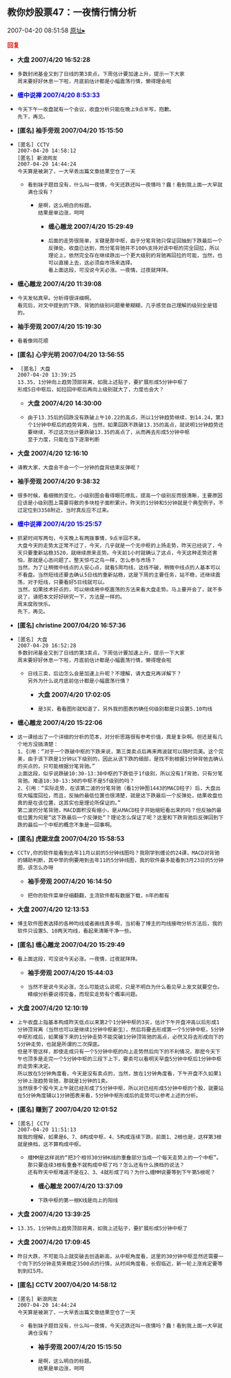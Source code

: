 ## 教你炒股票47：一夜情行情分析
2007-04-20 08:51:58
[原址▸](http://www.fxgan.com/chan_time/2007_01_06/505.htm)





**<font color='red'>回复</font>**


- **大盘 2007/4/20 16:52:28**
- ```
  多数封闭基金又到了日线的第3卖点，下周估计要加速上升，提示一下大家
  周末要好好休息一下啦，月底前估计都是小幅震荡行情，懒得理会啦
  ```
- **<font color='blue'>缠中说禅 2007/4/20 8:53:33</font>**
- ```
  今天下午一收盘就有一个会议，收盘分析只能在晚上9点半写，抱歉。
  先下，再见。
  ```
- **[匿名] 袖手旁观  2007/04/20 15:15:50**
- ```
  [匿名] CCTV 
  2007-04-20 14:58:12 
  [匿名] 新浪网友 
  2007-04-20 14:44:24 
  今天算是被涮了，一大早丢出篇文章结果空仓了一天 
  ```
   - ```
     看到妹子题目没有，什么叫一夜情，今天还跌还叫一夜情吗？蠢！看到我上面一大早就满仓没有？ 
     ```
      - ```
        是啊，这么明白的标题。
        结果是单边涨，呵呵 
        ```
         - **缠心雕龙 2007/4/20 15:29:49**
         - ```
           后面的走势很简单，关键是那中枢，由于分笔背驰只保证回抽到下跌最后一个反弹处，收盘已达到，而分笔背驰并不100%支持对该中枢的完全回拉，所以理论上，依然完全存在继续跌出一个更大级别的背驰再回拉的可能，当然，也可以直接上去，这必须由市场来选择。
           看上面这段，可没说今天必涨。一夜情，过夜就拜拜。
           ```
- **缠心雕龙 2007/4/20 11:39:08**
- ```
  今天发帖真早。分析得很详细啊。
  看完后，对文中提到的下跌、背驰的级别问题晕晕糊糊，几乎感觉自己理解的级别全是错的。
  ```
- **袖手旁观 2007/4/20 15:19:30**
- ```
  看着像同花顺
  ```
- **[匿名] 心宇光明  2007/04/20 13:56:55**
- ```
   [匿名] 大盘 
  2007-04-20 13:39:25 
  13.35，1分钟向上趋势顶部背离，如我上述贴子，要扩展形成5分钟中枢了 
  形成5日中枢后，如拉回中枢后再向上级别就大了，力度也会大？ 
  ```
   - **大盘 2007/4/20 14:30:00**
   - ```
     由于13.35后的回跌没有跌破上午10.22的高点，所以1分钟趋势继续，到14.24，第3个1分钟中枢后的趋势背离，当然，如果回跌不跌破13.35的高点，就说明1分钟趋势还要继续，不过这次估计要跌破13.35的高点了，从而再去形成5分钟中枢
     至于力度，只能在当下逐渐判断
     ```
- **大盘 2007/4/20 12:16:10**
- ```
  请教大家，大盘会不会一个一分钟的盘背结束反弹呢？ 
  ```
- **袖手旁观 2007/4/20 9:38:32**
- ```
  很多时候，看细微的变化，小级别图会看得眼花缭乱，提高一个级别反而很清晰，主要原因应该是小级别图上需要将散的多块柱子面积累计。昨天的1分钟和5分钟就是个典型例子。不过定位到3358附近，当时真反应不过来。
  ```
- **<font color='blue'>缠中说禅 2007/4/20 15:25:57</font>**
- ```
  抓紧时间写两句，今天晚上有两拨事情，9点半回不来。
  大盘今天的走势太正常不过了，今天，几乎就是一个无中枢的上扬走势，昨天已经说了，今天只要重新站稳3520，就继续原来走势。今天前1小时就确认了这点，今天这种走势还害怕，那就是心态问题了。整天惊弓之鸟一样，怎么参与市场？
  当然，为了让稍微中线点的人安心点，就看5周均线，这线不破，稍微中线点的人基本可以不看盘。当然短线还要去确认5日线的重新站稳，这是下周的主要任务，站不稳，还继续震荡，对于短线，只要看好5日线就可以。
  当然，如果技术好点的，可以继续用中枢震荡的方法来看大盘走势。马上要开会了，就不多说了，请把本文好好研究一下，方法是一样的。
  周末腐败快乐。
  先下，再见。
  ```
- **[匿名] christine  2007/04/20 16:57:36**
- ```
  [匿名] 大盘 
  2007-04-20 16:52:28 
  多数封闭基金又到了日线的第3卖点，下周估计要加速上升，提示一下大家
  周末要好好休息一下啦，月底前估计都是小幅震荡行情，懒得理会啦 
  ```
   - ```
     日线三卖，后边怎么会是加速上升呢？不理解，请大盘兄再详解下？
     另外为什么说月底前估计都是小幅震荡行情？ 
     ```
      - **大盘 2007/4/20 17:02:05**
      - ```
        是3买，看看图形就知道了，另外我的图表的确任何级别都是只设置5.10均线
        ```
- **缠心雕龙 2007/4/20 15:22:06**
- ```
  这一课给出了一个详细的分析的范本，对分析思路很有参考价值，真是复杂啊。但还是有几个地方没搞清楚：
  1、引用：“对于一个跌破中枢的下跌来说，第三类卖点后再来两波就可以随时完美。这个完美，由于该下跌是1分钟以下级别的，因此从该下跌的细部，是找不到根据1分钟背弛去确认的买点的，只可能根据分笔背驰。”
  上面这段，似乎说跌破10:30-13:30中枢的下跌低于1f级别，所以没有1f背驰，只有分笔背驰。难道10:30-13:30的中枢不是5f级别的吗？
  2、引用：“实际走势，在该第二波的分笔背驰（看1分钟图1443的MACD柱子）后，大盘出现大幅度回拉，而且，反抽的最低位置也很清楚，就是这下跌最后一个反弹处，结果收盘也真的是在该位置，这其实也是理论所保证的。”
  第二波的分笔背驰，MACD面积没有缩小，是从MACD柱子开始缩短看出来的吗？但反抽的最低位置为何是“这下跌最后一个反弹处“？理论怎么保证了呢？这里和下跌背驰后反弹回到下跌的最后一个中枢的概念不象是一回事啊。
  ```
- **[匿名] 虎踞龙盘  2007/04/20 15:58:53**
- ```
  CCTV,你的软件能看到去年11月以前的5分钟线图吗？我刚学到缠论的24课，MACD对背驰的辅助判断，其中举的例要用到去年11的5分钟线图，我的软件最多能看到3月23日的5分钟图，该怎么办呀 
  ```
   - **袖手旁观 2007/4/20 16:14:50**
   - ```
     把你的软件菜单仔细翻翻，主流软件都有数据下载，n年的都有
     ```
- **大盘 2007/4/20 12:13:53**
- ```
  博主软件图表选择的各种均线或者画线真多啊，当初看了博主的均线接吻分析方法后，我的软件只设置5、10两天均线，看起来清晰干净一些。
  ```
- **[匿名] 缠心雕龙  2007/04/20 15:29:49**
- ```
  看上面这段，可没说今天必涨。一夜情，过夜就拜拜。 
  ```
   - **袖手旁观 2007/4/20 15:44:03**
   - ```
     当然不是说今天必涨，怎么可能这么说呢，只是不明白为什么看见早上发文就要空仓。
     精细分析要说得完备，而现实走势有个概率问题。
     ```
- **大盘 2007/4/20 12:10:19**
- ```
  上午收盘上指基本构成昨天低点以来第2个1分钟中枢的3买，估计下午开盘冲高以后形成1分钟顶背离（当然也可以是继续1分钟中枢新生），然后将要去形成第一个5分钟中枢，5分钟中枢形成后，如果接下来的1分钟走势不能突破1分钟顶背驰的高点，必然又将去形成向下的5分钟走势，也就是所谓的二次探底。
  但是不管这样，即使走成只有一个5分钟中枢的向上走势然后向下的不利情况，那麽今天下午也顶多是走完一个5分钟中枢的三段下上下，要卖可以看明天早盘5分钟中枢后1分钟中枢的走势来决定。
  所以放在5分钟角度看，今天是没有卖点的，当然，放在1分钟角度看，下午开盘不久如果1分钟上涨趋势背驰，那就是1分钟的1卖。
  当然很多个股今天上午就已经形成了5分钟中枢，所以对已经形成5分钟中枢的个股，就要站在5分钟角度辅以1分钟图表来看，5分钟中枢形成后的走势可以参考上述的分析。
  ```
- **[匿名] 赚到了  2007/04/20 12:01:52**
- ```
  [匿名] CCTV 
  2007-04-20 11:51:13 
  按我的理解，如果是6、7、8构成中枢，4、5构成连续下跌，前面1、2根也是，这样第3根就是换档，这不算构成中枢。 
  ```
   - ```
     缠MM是这样说的“把3个相邻30分钟K线的重叠部分当成一个每天走势上的一个中枢”。那只要连续3根有重叠不就构成中枢了吗？怎么还有什么换档的说法？
     还有昨天中枢难道不是在2、3、4就形成了吗？为什么缠MM说要等到下午第5根呢？ 
     ```
      - **缠心雕龙 2007/4/20 13:37:09**
      - ```
        下跌中枢的第一根K线是向上的阳线
        ```
- **大盘 2007/4/20 13:39:25**
- ```
  13.35，1分钟向上趋势顶部背离，如我上述贴子，要扩展形成5分钟中枢了
  ```
- **大盘 2007/4/20 17:09:45**
- ```
  昨日大跌，不可能马上就突破去创造新高，从中枢角度看，这里的30分钟中枢显然还需要一个向下的5分钟走势来稳定3500点的行情，从时间角度看，长假临近，新一轮上涨肯定要等到到红5月。
  ```
- **[匿名] CCTV  2007/04/20 14:58:12**
- ```
  [匿名] 新浪网友 
  2007-04-20 14:44:24 
  今天算是被涮了，一大早丢出篇文章结果空仓了一天 
  ```
   - ```
     看到妹子题目没有，什么叫一夜情，今天还跌还叫一夜情吗？蠢！看到我上面一大早就满仓没有？ 
     ```
      - **袖手旁观 2007/4/20 15:15:50**
      - ```
        是啊，这么明白的标题。
        结果是单边涨，呵呵
        ```
